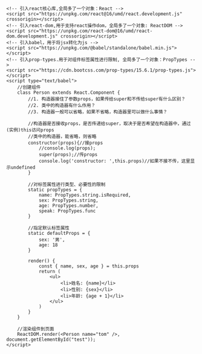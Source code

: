 <!DOCTYPE html>
<html lang="en">

<head>
    <meta charset="UTF-8">
    <meta http-equiv="X-UA-Compatible" content="IE=edge">
    <meta name="viewport" content="width=device-width, initial-scale=1.0">
    <title>Document</title>
    <style>
        .title {
            background-color: orange;
            widows: 200px;
        }
    </style>
</head>

<body>
    <!-- 准备好一个容器 -->
    <div id="test"></div>

    <!-- 引入react核心库,全局多了一个对象：React -->
    <script src="https://unpkg.com/react@16/umd/react.development.js" crossorigin></script>
    <!-- 引入react-dom,用于支持react操作dom，全局多了一个对象: ReactDOM -->
    <script src="https://unpkg.com/react-dom@16/umd/react-dom.development.js" crossorigin></script>
    <!-- 引入babel，用于将jsx转化为js -->
    <script src="https://unpkg.com/@babel/standalone/babel.min.js"></script>
    <!-- 引入prop-types.用于对组件标签属性进行限制, 全局多了一个对象：PropTypes -->
    <script src="https://cdn.bootcss.com/prop-types/15.6.1/prop-types.js"></script>
    <script type="text/babel">
        //创建组件
        class Person extends React.Component {
            //1. 构造器接住了参数props，如果传给super和不传给super有什么区别？
            //2. 类中的构造器有什么作用？
            //3. 构造器一般可以省略，如果不省略，构造器里可以做什么事情？

            //构造器是否接收props，是否传递给super，取决于是否希望在构造器中，通过(实例)this访问props
            //类中的构造器，能省略，则省略
            constructor(props){//接props
                //console.log(props);
                super(props);//传props
                console.log('constructor: ',this.props)//如果不接不传，这里显示undefined
            }

            //对标签属性进行类型、必要性的限制
            static propTypes = {
                name: PropTypes.string.isRequired,
                sex: PropTypes.string,
                age: PropTypes.number,
                speak: PropTypes.func
            }

            //指定默认标签属性
            static defaultProps = {
                sex: '男',
                age: 18
            }
            
            render() {
                const { name, sex, age } = this.props
                return (
                    <ul>
                        <li>姓名: {name}</li>
                        <li>性别: {sex}</li>
                        <li>年龄: {age + 1}</li>
                    </ul>
                )
            }
        }

        //渲染组件到页面
        ReactDOM.render(<Person name="tom" />, document.getElementById("test"));
    </script>
</body>

</html>
<!--stackedit_data:
eyJoaXN0b3J5IjpbLTE2ODk1MTY0NDZdfQ==
-->